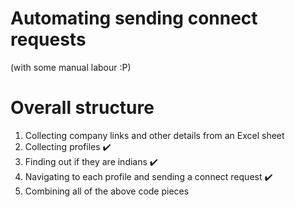 # Automating sending connect requests
(with some manual labour :P)

# Overall structure
1. Collecting company links and other details from an Excel sheet
2. Collecting profiles ✔️
3. Finding out if they are indians ✔️
4. Navigating to each profile and sending a connect request ✔️
5. Combining all of the above code pieces
